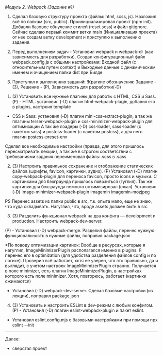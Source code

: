 _Модуль 2. Webpack (Задание #1)_
1. Сделал базовую структуру проекта (файлы: html, scss, js). Hазложил всё по папкам (src, public). Проинициализировал проект (npm init). Добавли базовое обнуление стилей (reset.scss) и файл gitignore. Сейчас сделаю первый коммит ветки main (Инициализация проекта) от нее создам ветку development и приступлю к выполнению задания.

2. Перед выполнением задач - Установил webpack и webpack-cli (как зависимость для разработки).
Создал конфигурационный файл webpack.config.js с общими настройками:
Входной файл (с относительным путем context) и Выходные данные с динамическим именем и очищением папки dist при Билде

3. Приступил к выполнению заданий:
!Краткие обозначения: Задание - (3), Решение - (Р), Зависимость для разработки(-D)

1) (З) Установить все нужные плагины для работы с HTML, CSS и Sass.
(Р) - HTML: установил (-D) плагин html-webpack-plugin, добавил его в plugins, настроил template
- CSS и Sass: установил (-D) плагин mini-css-extract-plugin, а так же плагины terser-webpack-plugin и css-minimizer-webpack-plugin для оптимизации
А так же лоадеры (-D) css-loader, sass-loader (с пакетом sass) и postcss-loader (с пакетом postcss), а для него плагин postcss-preset-env

Сделал все необходимые настройки (правда, для этого пришлось пересматривать лекции), а так же в строгом соответствии с требованиями задания переименовал файлы .scss в .sass

2) (З) Настроить правильное сохранение и отображение статических файлов (шрифты, favicon, картинки, аудио).
(Р) Установил (-D) плагин copy-webpack-plugin для переноса favicon, просто icons и музыки.
С картинками для бэкграунда пришлось повозиться (гуглил).
Так же картинки для бэкграунда немного оптимизировал (сжал). Установил (-D) image-minimizer-webpack-plugin imagemin imagemin-mozjpeg

PS Перенес assets из папки public в src, т.к. опыта мало, еще не знаю, что куда складывать. Нагуглил, что, вроде assets должен быть в src

3) (З) Разделить функционал webpack на два конфига — development и production. Настроить webpack-dev-server.

(Р) - Установил (-D) webpack-merge. Разделил файлы, перенес нужную функциональность в нужные файлы, поправил package.json

*По поводу оптимизации картинок: Вообще в ресурсах, которые я нагуглил, ImageMinimizerPlugin располагался именно в plugins. 
Я перенес его в optimization (для удобства разделения файлов config и по логике). Проверил всё работает, хотя не уверен, что это правильно, да и выглядит, с учетом настроек ImageMinimizerPlugin странно. Получается в поле minimizer, есть плагин ImageMinimizerPlugin, в настройках которого есть поле minimizer. Хотя, повторюсь, работает (картинки сжимаются)

- Установил (-D) webpack-dev-server. Сделал базовые настройки (из лекции), поправил package.json

4) (З) Установить и настроить ESLint в dev-режим с любым конфигом.
(Р) - Установил (-D) плагин eslint-webpack-plugin и пакет eslint.
- Установил eslint.config.mjs с базовыми настройками при помощи npx eslint --init
___________________________________________
Далее:
- сверстал проект